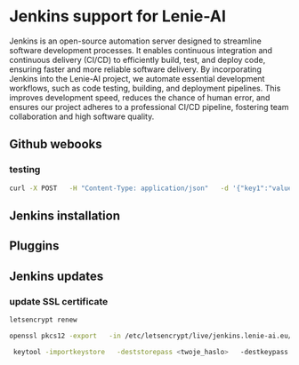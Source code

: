 # Jenkins support for Lenie-AI

Jenkins is an open-source automation server designed to streamline software development processes. It enables continuous integration and continuous delivery (CI/CD) to efficiently build, test, and deploy code, ensuring faster and more reliable software delivery.
By incorporating Jenkins into the Lenie-AI project, we automate essential development workflows, such as code testing, building, and deployment pipelines. This improves development speed, reduces the chance of human error, and ensures our project adheres to a professional CI/CD pipeline, fostering team collaboration and high software quality.

## Github webooks

### testing

```bash
curl -X POST   -H "Content-Type: application/json"   -d '{"key1":"value1", "key2":"value2"}'   https://1bkc3kz7c9.execute-api.us-east-1.amazonaws.com/v1/infra/git-webhooks
```

## Jenkins installation

## Pluggins

## Jenkins updates

### update SSL certificate

```bash
letsencrypt renew
```

```bash
openssl pkcs12 -export   -in /etc/letsencrypt/live/jenkins.lenie-ai.eu/fullchain.pem   -inkey /etc/letsencrypt/live/jenkins.lenie-ai.eu/privkey.pem   -out jenkins.p12   -name jenkins   -CAfile /etc/letsencrypt/live/jenkins.lenie-ai.eu/chain.pem   -caname root
```

```bash
 keytool -importkeystore   -deststorepass <twoje_haslo>   -destkeypass <twoje_haslo>   -destkeystore /var/lib/jenkins/jenkins.jks   -srckeystore jenkins.p12   -srcstoretype PKCS12   -srcstorepass <twoje_hasło_z_p12>   -alias jenkins
```